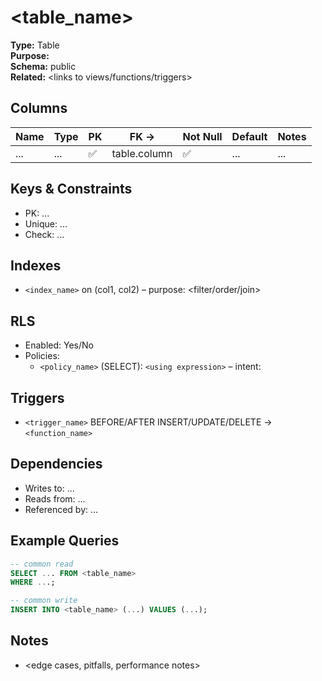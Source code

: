 # <table_name>

**Type:** Table  
**Purpose:** <one-sentence summary>  
**Schema:** public  
**Related:** <links to views/functions/triggers>

## Columns
| Name | Type | PK | FK → | Not Null | Default | Notes |
|------|------|----|------|----------|---------|-------|
| ...  | ...  | ✅ | table.column | ✅ | ... | ... |

## Keys & Constraints
- PK: ...
- Unique: ...
- Check: ...

## Indexes
- `<index_name>` on (col1, col2) – purpose: <filter/order/join>

## RLS
- Enabled: Yes/No
- Policies:
  - `<policy_name>` (SELECT): `<using expression>` – intent: <explain>

## Triggers
- `<trigger_name>` BEFORE/AFTER INSERT/UPDATE/DELETE → `<function_name>`

## Dependencies
- Writes to: ...
- Reads from: ...
- Referenced by: ...

## Example Queries
```sql
-- common read
SELECT ... FROM <table_name>
WHERE ...;

-- common write
INSERT INTO <table_name> (...) VALUES (...);
```

## Notes

* <edge cases, pitfalls, performance notes>